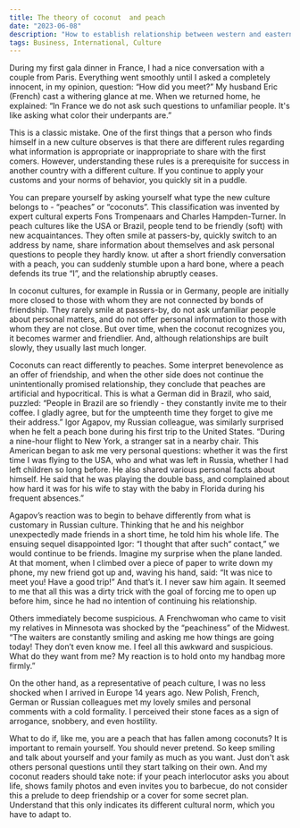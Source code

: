 ```yaml
---
title: The theory of coconut  and peach
date: "2023-06-08"
description: "How to establish relationship between western and eastern worlds"
tags: Business, International, Culture
---
```


During my first gala dinner in France, I had a nice conversation with a couple from Paris. Everything went smoothly until I asked a completely innocent, in my opinion, question: “How did you meet?” My husband Eric (French) cast a withering glance at me. When we returned home, he explained: “In France we do not ask such questions to unfamiliar people. It's like asking what color their underpants are.”

This is a classic mistake. One of the first things that a person who finds himself in a new culture observes is that there are different rules regarding what information is appropriate or inappropriate to share with the first comers. However, understanding these rules is a prerequisite for success in another country with a different culture. If you continue to apply your customs and your norms of behavior, you quickly sit in a puddle.

You can prepare yourself by asking yourself what type the new culture belongs to - “peaches” or “coconuts”. This classification was invented by expert cultural experts Fons Trompenaars and Charles Hampden-Turner. In peach cultures like the USA or Brazil, people tend to be friendly (soft) with new acquaintances. They often smile at passers-by, quickly switch to an address by name, share information about themselves and ask personal questions to people they hardly know. ut after a short friendly conversation with a peach, you can suddenly stumble upon a hard bone, where a peach defends its true “I”, and the relationship abruptly ceases.

In coconut cultures, for example in Russia or in Germany, people are initially more closed to those with whom they are not connected by bonds of friendship. They rarely smile at passers-by, do not ask unfamiliar people about personal matters, and do not offer personal information to those with whom they are not close. But over time, when the coconut recognizes you, it becomes warmer and friendlier. And, although relationships are built slowly, they usually last much longer.

Coconuts can react differently to peaches. Some interpret benevolence as an offer of friendship, and when the other side does not continue the unintentionally promised relationship, they conclude that peaches are artificial and hypocritical. This is what a German did in Brazil, who said, puzzled: “People in Brazil are so friendly - they constantly invite me to their coffee. I gladly agree, but for the umpteenth time they forget to give me their address.” Igor Agapov, my Russian colleague, was similarly surprised when he felt a peach bone during his first trip to the United States. “During a nine-hour flight to New York, a stranger sat in a nearby chair. This American began to ask me very personal questions: whether it was the first time I was flying to the USA, who and what was left in Russia, whether I had left children so long before. He also shared various personal facts about himself. He said that he was playing the double bass, and complained about how hard it was for his wife to stay with the baby in Florida during his frequent absences.”

Agapov’s reaction was to begin to behave differently from what is customary in Russian culture. Thinking that he and his neighbor unexpectedly made friends in a short time, he told him his whole life. The ensuing sequel disappointed Igor: “I thought that after such“ contact,” we would continue to be friends. Imagine my surprise when the plane landed. At that moment, when I climbed over a piece of paper to write down my phone, my new friend got up and, waving his hand, said: “It was nice to meet you! Have a good trip!” And that’s it. I never saw him again. It seemed to me that all this was a dirty trick with the goal of forcing me to open up before him, since he had no intention of continuing his relationship.

Others immediately become suspicious. A Frenchwoman who came to visit my relatives in Minnesota was shocked by the “peachiness” of the Midwest. “The waiters are constantly smiling and asking me how things are going today! They don’t even know me. I feel all this awkward and suspicious. What do they want from me? My reaction is to hold onto my handbag more firmly.”

On the other hand, as a representative of peach culture, I was no less shocked when I arrived in Europe 14 years ago. New Polish, French, German or Russian colleagues met my lovely smiles and personal comments with a cold formality. I perceived their stone faces as a sign of arrogance, snobbery, and even hostility.

What to do if, like me, you are a peach that has fallen among coconuts? It is important to remain yourself. You should never pretend. So keep smiling and talk about yourself and your family as much as you want. Just don't ask others personal questions until they start talking on their own. And my coconut readers should take note: if your peach interlocutor asks you about life, shows family photos and even invites you to barbecue, do not consider this a prelude to deep friendship or a cover for some secret plan. Understand that this only indicates its different cultural norm, which you have to adapt to.
